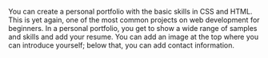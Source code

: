 
You can create a personal portfolio with the basic skills in CSS and HTML. This is yet again, one of the most common projects on web development for beginners. 
In a personal portfolio, you get to show a wide range of samples and skills and add your resume. You can add an image at the top where you can introduce yourself; below that, you can add contact information.

